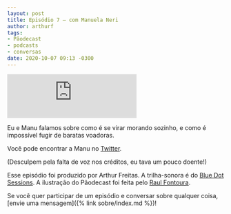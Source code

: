 ```yaml
---
layout: post
title: Episódio 7 – com Manuela Neri
author: arthurf
tags:
- Pãodecast
- podcasts
- conversas
date: 2020-10-07 09:13 -0300
---
```


<iframe class="full-width" src="https://anchor.fm/paomortadela/embed/episodes/Manuela-Neri-ekmupj" height="102" frameborder="0" scrolling="no"></iframe>

Eu e Manu falamos sobre como é se virar morando sozinho, e como é impossível fugir de baratas voadoras.

Você pode encontrar a Manu no [Twitter](https://twitter.com/_manoelli).

(Desculpem pela falta de voz nos créditos, eu tava um pouco doente!)

Esse episódio foi produzido por Arthur Freitas. A trilha-sonora é do [Blue Dot Sessions](https://sessions.blue/). A ilustração do Pãodecast foi feita pelo [Raul Fontoura](https://raulranma.itch.io).

Se você quer participar de um episódio e conversar sobre qualquer coisa, [envie uma mensagem]({% link sobre/index.md %})!
